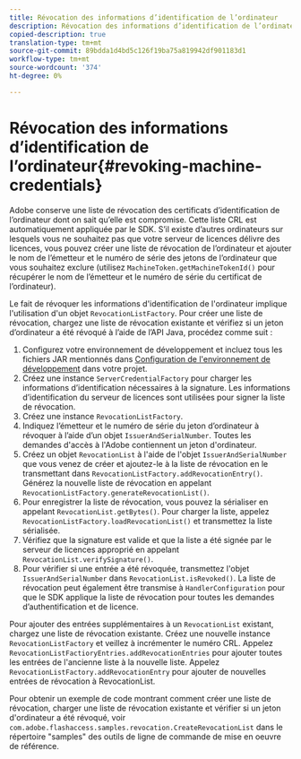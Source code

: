 ```yaml
---
title: Révocation des informations d’identification de l’ordinateur
description: Révocation des informations d’identification de l’ordinateur
copied-description: true
translation-type: tm+mt
source-git-commit: 89bdda1d4bd5c126f19ba75a819942df901183d1
workflow-type: tm+mt
source-wordcount: '374'
ht-degree: 0%

---
```



# Révocation des informations d’identification de l’ordinateur{#revoking-machine-credentials}

Adobe conserve une liste de révocation des certificats d’identification de l’ordinateur dont on sait qu’elle est compromise. Cette liste CRL est automatiquement appliquée par le SDK. S’il existe d’autres ordinateurs sur lesquels vous ne souhaitez pas que votre serveur de licences délivre des licences, vous pouvez créer une liste de révocation de l’ordinateur et ajouter le nom de l’émetteur et le numéro de série des jetons de l’ordinateur que vous souhaitez exclure (utilisez `MachineToken.getMachineTokenId()` pour récupérer le nom de l’émetteur et le numéro de série du certificat de l’ordinateur).

Le fait de révoquer les informations d&#39;identification de l&#39;ordinateur implique l&#39;utilisation d&#39;un objet `RevocationListFactory`. Pour créer une liste de révocation, chargez une liste de révocation existante et vérifiez si un jeton d’ordinateur a été révoqué à l’aide de l’API Java, procédez comme suit :

1. Configurez votre environnement de développement et incluez tous les fichiers JAR mentionnés dans [Configuration de l&#39;environnement de développement](../../aaxs-protecting-content/content-setting-up-the-sdk/content-setting-up-the-dev-env.md) dans votre projet.
1. Créez une instance `ServerCredentialFactory` pour charger les informations d’identification nécessaires à la signature. Les informations d’identification du serveur de licences sont utilisées pour signer la liste de révocation.
1. Créez une instance `RevocationListFactory`.
1. Indiquez l’émetteur et le numéro de série du jeton d’ordinateur à révoquer à l’aide d’un objet `IssuerAndSerialNumber`. Toutes les demandes d&#39;accès à l&#39;Adobe contiennent un jeton d&#39;ordinateur.
1. Créez un objet `RevocationList` à l&#39;aide de l&#39;objet `IssuerAndSerialNumber` que vous venez de créer et ajoutez-le à la liste de révocation en le transmettant dans `RevocationListFactory.addRevocationEntry()`. Générez la nouvelle liste de révocation en appelant `RevocationListFactory.generateRevocationList()`.
1. Pour enregistrer la liste de révocation, vous pouvez la sérialiser en appelant `RevocationList.getBytes()`. Pour charger la liste, appelez `RevocationListFactory.loadRevocationList()` et transmettez la liste sérialisée.
1. Vérifiez que la signature est valide et que la liste a été signée par le serveur de licences approprié en appelant `RevocationList.verifySignature()`.
1. Pour vérifier si une entrée a été révoquée, transmettez l&#39;objet `IssuerAndSerialNumber` dans `RevocationList.isRevoked()`. La liste de révocation peut également être transmise à `HandlerConfiguration` pour que le SDK applique la liste de révocation pour toutes les demandes d’authentification et de licence.

Pour ajouter des entrées supplémentaires à un `RevocationList` existant, chargez une liste de révocation existante. Créez une nouvelle instance `RevocationListFactory` et veillez à incrémenter le numéro CRL. Appelez `RevocationListFactioryEntries.addRevocationEntries` pour ajouter toutes les entrées de l&#39;ancienne liste à la nouvelle liste. Appelez `RevocationListFactory.addRevocationEntry` pour ajouter de nouvelles entrées de révocation à RevocationList.

Pour obtenir un exemple de code montrant comment créer une liste de révocation, charger une liste de révocation existante et vérifier si un jeton d&#39;ordinateur a été révoqué, voir `com.adobe.flashaccess.samples.revocation.CreateRevocationList` dans le répertoire &quot;samples&quot; des outils de ligne de commande de mise en oeuvre de référence.
